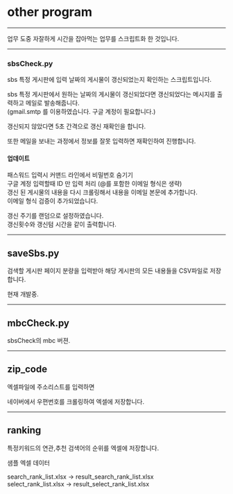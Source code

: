 # other program

---

업무 도중 자잘하게 시간을 잡아먹는 업무를 스크립트화 한 것입니다.

---

### sbsCheck.py

sbs 특정 게시판에 입력 날짜의 게시물이 갱신되었는지 확인하는 스크립트입니다.  

sbs 특정 게시판에서 원하는 날짜의 게시물이 갱신되었다면 갱신되었다는 메시지를 출력하고 메일로 발송해줍니다.  
(gmail.smtp 를 이용하였습니다. 구글 계정이 필요합니다.)  

갱신되지 않았다면 5초 간격으로 갱신 재확인을 합니다.

또한 메일을 보내는 과정에서 정보를 잘못 입력하면 재확인하여 진행합니다.

#### 업데이트
패스워드 입력시 커맨드 라인에서 비밀번호 숨기기  
구글 계정 입력할때 ID 만 입력 처리 (@를 포함한 이메일 형식은 생략)  
갱신 된 게시물의 내용을 다시 크롤링해서 내용을 이메일 본문에 추가합니다.  
이메일 형식 검증이 추가되었습니다.

갱신 주기를 랜덤으로 설정하였습니다.  
갱신횟수와 갱신텀 시간을 같이 출력합니다.

---

## saveSbs.py  

검색할 게시판 페이지 분량을 입력받아 해당 게시판의 모든 내용들을 CSV파일로 저장합니다.

현재 개발중.

---

## mbcCheck.py  

sbsCheck의 mbc 버젼.

---

## zip_code  

엑셀파일에 주소리스트를 입력하면  

네이버에서 우편번호를 크롤링하여 엑셀에 저장합니다.

---

## ranking

특정키워드의 연관,추천 검색어의 순위를 엑셀에 저장합니다.

샘플 엑셀 데이터  

search_rank_list.xlsx -> result_search_rank_list.xlsx  
select_rank_list.xlsx -> result_select_rank_list.xlsx

